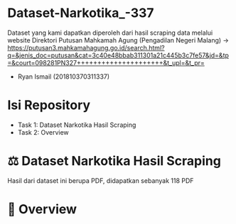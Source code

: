 # Dataset-Narkotika_-337
Dataset yang kami dapatkan diperoleh dari hasil scraping data melalui website Direktori Putusan Mahkamah Agung (Pengadilan Negeri Malang) -> https://putusan3.mahkamahagung.go.id/search.html?q=&jenis_doc=putusan&cat=3c40e48bbab311301a21c445b3c7fe57&jd=&tp=&court=098281PN327+++++++++++++++++++++&t_upl=&t_pr=

*  Ryan Ismail (201810370311337) 

#  Isi Repository
* Task 1: Dataset Narkotika Hasil Scraping
* Task 2: Overview
# ⚖️ Dataset Narkotika Hasil Scraping
Hasil dari dataset ini berupa PDF, didapatkan sebanyak 118 PDF

# 📖 Overview
